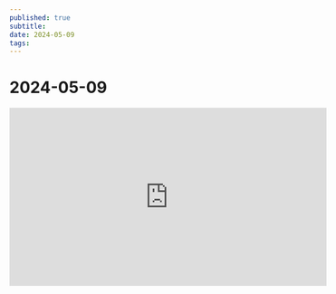 ```yaml
---
published: true
subtitle: 
date: 2024-05-09
tags: 
---
```


# 2024-05-09 

<iframe width="560" height="315" src="https://files.catbox.moe/imp5i6.mp4" frameborder="0" allowfullscreen></iframe>
      </iframe>